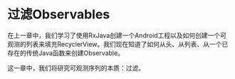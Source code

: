 # 过滤Observables

在上一章中，我们学习了使用RxJava创建一个Android工程以及如何创建一个可观测的列表来填充RecyclerView。我们现在知道了如何从头、从列表、从一个已存在的传统Java函数来创建Observable。

这一章中，我们将研究可观测序列的本质：过滤。